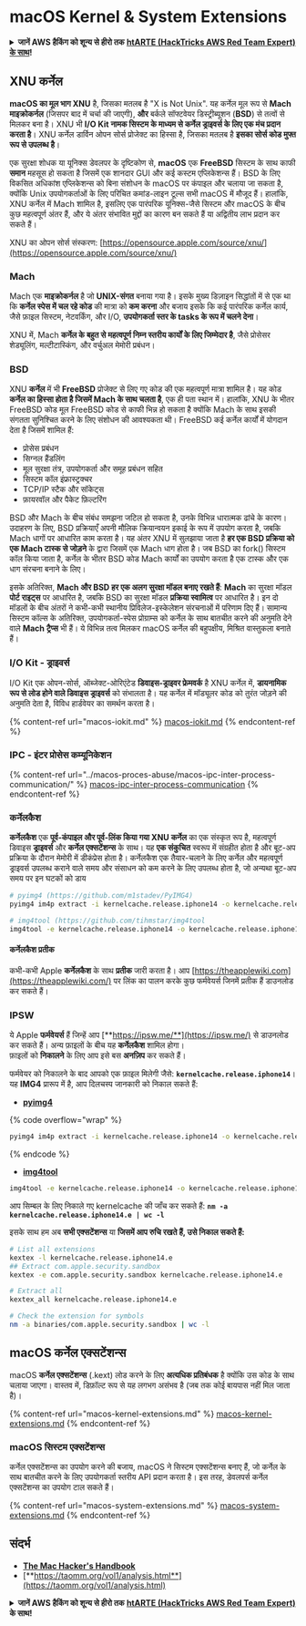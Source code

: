 # macOS Kernel & System Extensions

<details>

<summary><strong>जानें AWS हैकिंग को शून्य से हीरो तक</strong> <a href="https://training.hacktricks.xyz/courses/arte"><strong>htARTE (HackTricks AWS Red Team Expert) के साथ</strong></a><strong>!</strong></summary>

HackTricks का समर्थन करने के अन्य तरीके:

* अगर आप अपनी **कंपनी का विज्ञापन HackTricks में देखना चाहते हैं** या **HackTricks को PDF में डाउनलोड करना चाहते हैं** तो [**सब्सक्रिप्शन प्लान्स देखें**](https://github.com/sponsors/carlospolop)!
* [**आधिकारिक PEASS और HackTricks स्वैग**](https://peass.creator-spring.com) प्राप्त करें
* [**The PEASS Family**](https://opensea.io/collection/the-peass-family) का खोज करें, हमारा विशेष [**NFTs**](https://opensea.io/collection/the-peass-family) संग्रह
* **शामिल हों** 💬 [**डिस्कॉर्ड समूह**](https://discord.gg/hRep4RUj7f) या [**टेलीग्राम समूह**](https://t.me/peass) या हमें **ट्विटर** 🐦 [**@carlospolopm**](https://twitter.com/hacktricks\_live)\*\* पर फॉलो\*\* करें।
* **अपने हैकिंग ट्रिक्स साझा करें, PRs सबमिट करके** [**HackTricks**](https://github.com/carlospolop/hacktricks) और [**HackTricks Cloud**](https://github.com/carlospolop/hacktricks-cloud) github repos में।

</details>

## XNU कर्नेल

**macOS का मूल भाग XNU** है, जिसका मतलब है "X is Not Unix". यह कर्नेल मूल रूप से **Mach माइक्रोकर्नल** (जिसपर बाद में चर्चा की जाएगी), **और** बर्कले सॉफ्टवेयर डिस्ट्रीब्यूशन (**BSD**) से तत्वों से मिलकर बना है। XNU भी **I/O Kit नामक सिस्टम के माध्यम से कर्नेल ड्राइवर्स के लिए एक मंच प्रदान करता है**। XNU कर्नेल डार्विन ओपन सोर्स प्रोजेक्ट का हिस्सा है, जिसका मतलब है **इसका सोर्स कोड मुफ्त रूप से उपलब्ध है**।

एक सुरक्षा शोधक या यूनिक्स डेवलपर के दृष्टिकोण से, **macOS** एक **FreeBSD** सिस्टम के साथ काफी **समान** महसूस हो सकता है जिसमें एक शानदार GUI और कई कस्टम एप्लिकेशन्स हैं। BSD के लिए विकसित अधिकांश एप्लिकेशन्स को बिना संशोधन के macOS पर कंपाइल और चलाया जा सकता है, क्योंकि Unix उपयोगकर्ताओं के लिए परिचित कमांड-लाइन टूल्स सभी macOS में मौजूद हैं। हालांकि, XNU कर्नेल में Mach शामिल है, इसलिए एक पारंपरिक यूनिक्स-जैसे सिस्टम और macOS के बीच कुछ महत्वपूर्ण अंतर हैं, और ये अंतर संभावित मुद्दों का कारण बन सकते हैं या अद्वितीय लाभ प्रदान कर सकते हैं।

XNU का ओपन सोर्स संस्करण: [https://opensource.apple.com/source/xnu/](https://opensource.apple.com/source/xnu/)

### Mach

Mach एक **माइक्रोकर्नल** है जो **UNIX-संगत** बनाया गया है। इसके मुख्य डिज़ाइन सिद्धांतों में से एक था कि **कर्नेल स्पेस में चल रहे कोड** की मात्रा को **कम करना** और बजाय इसके कि कई पारंपरिक कर्नेल कार्य, जैसे फ़ाइल सिस्टम, नेटवर्किंग, और I/O, **उपयोगकर्ता स्तर के tasks के रूप में चलने देना**।

XNU में, Mach **कर्नेल के बहुत से महत्वपूर्ण निम्न स्तरीय कार्यों के लिए जिम्मेदार है**, जैसे प्रोसेसर शेड्यूलिंग, मल्टीटास्किंग, और वर्चुअल मेमोरी प्रबंधन।

### BSD

XNU **कर्नेल** में भी **FreeBSD** प्रोजेक्ट से लिए गए कोड की एक महत्वपूर्ण मात्रा शामिल है। यह कोड **कर्नेल का हिस्सा होता है जिसमें Mach के साथ चलता है**, एक ही पता स्थान में। हालांकि, XNU के भीतर FreeBSD कोड मूल FreeBSD कोड से काफी भिन्न हो सकता है क्योंकि Mach के साथ इसकी संगतता सुनिश्चित करने के लिए संशोधन की आवश्यकता थी। FreeBSD कई कर्नेल कार्यों में योगदान देता है जिसमें शामिल हैं:

* प्रोसेस प्रबंधन
* सिग्नल हैंडलिंग
* मूल सुरक्षा तंत्र, उपयोगकर्ता और समूह प्रबंधन सहित
* सिस्टम कॉल इंफ्रास्ट्रक्चर
* TCP/IP स्टैक और सॉकेट्स
* फ़ायरवॉल और पैकेट फ़िल्टरिंग

BSD और Mach के बीच संबंध समझना जटिल हो सकता है, उनके विभिन्न धारात्मक ढांचे के कारण। उदाहरण के लिए, BSD प्रक्रियाएँ अपनी मौलिक क्रियान्वयन इकाई के रूप में उपयोग करता है, जबकि Mach धागों पर आधारित काम करता है। यह अंतर XNU में सुलझाया जाता है **हर एक BSD प्रक्रिया को एक Mach टास्क से जोड़ने** के द्वारा जिसमें एक Mach धाग होता है। जब BSD का fork() सिस्टम कॉल किया जाता है, कर्नेल के भीतर BSD कोड Mach कार्यों का उपयोग करता है एक टास्क और एक धाग संरचना बनाने के लिए।

इसके अतिरिक्त, **Mach और BSD हर एक अलग सुरक्षा मॉडल बनाए रखते हैं**: **Mach** का सुरक्षा मॉडल **पोर्ट राइट्स** पर आधारित है, जबकि BSD का सुरक्षा मॉडल **प्रक्रिया स्वामित्व** पर आधारित है। इन दो मॉडलों के बीच अंतरों ने कभी-कभी स्थानीय प्रिविलेज-इस्केलेशन संरचनाओं में परिणाम दिए हैं। सामान्य सिस्टम कॉल्स के अतिरिक्त, उपयोगकर्ता-स्पेस प्रोग्राम्स को कर्नेल के साथ बातचीत करने की अनुमति देने वाले **Mach ट्रैप्स** भी हैं। ये विभिन्न तत्व मिलकर macOS कर्नेल की बहुपक्षीय, मिश्रित वास्तुकला बनाते हैं।

### I/O Kit - ड्राइवर्स

I/O Kit एक ओपन-सोर्स, ऑब्जेक्ट-ओरिएंटेड **डिवाइस-ड्राइवर फ्रेमवर्क** है XNU कर्नेल में, **डायनामिक रूप से लोड होने वाले डिवाइस ड्राइवर्स** को संभालता है। यह कर्नेल में मॉड्यूलर कोड को तुरंत जोड़ने की अनुमति देता है, विविध हार्डवेयर का समर्थन करता है।

{% content-ref url="macos-iokit.md" %}
[macos-iokit.md](macos-iokit.md)
{% endcontent-ref %}

### IPC - इंटर प्रोसेस कम्यूनिकेशन

{% content-ref url="../macos-proces-abuse/macos-ipc-inter-process-communication/" %}
[macos-ipc-inter-process-communication](../macos-proces-abuse/macos-ipc-inter-process-communication/)
{% endcontent-ref %}

### कर्नेलकैश

**कर्नेलकैश** एक **पूर्व-कंपाइल और पूर्व-लिंक किया गया XNU कर्नेल** का एक संस्कृत रूप है, महत्वपूर्ण डिवाइस **ड्राइवर्स** और **कर्नेल एक्सटेंशन्स** के साथ। यह **एक संकुचित** स्वरूप में संग्रहीत होता है और बूट-अप प्रक्रिया के दौरान मेमोरी में डीकंप्रेस होता है। कर्नेलकैश एक तैयार-चलाने के लिए कर्नेल और महत्वपूर्ण ड्राइवर्स उपलब्ध कराने वाले समय और संसाधन को कम करने के लिए उपलब्ध होता है, जो अन्यथा बूट-अप समय पर इन घटकों को डाय

```bash
# pyimg4 (https://github.com/m1stadev/PyIMG4)
pyimg4 im4p extract -i kernelcache.release.iphone14 -o kernelcache.release.iphone14.e

# img4tool (https://github.com/tihmstar/img4tool
img4tool -e kernelcache.release.iphone14 -o kernelcache.release.iphone14.e
```

#### कर्नेलकैश प्रतीक

कभी-कभी Apple **कर्नेलकैश** के साथ **प्रतीक** जारी करता है। आप [https://theapplewiki.com](https://theapplewiki.com/) पर लिंक का पालन करके कुछ फर्मवेयर्स जिनमें प्रतीक हैं डाउनलोड कर सकते हैं।

### IPSW

ये Apple **फर्मवेयर्स** हैं जिन्हें आप [**https://ipsw.me/**](https://ipsw.me/) से डाउनलोड कर सकते हैं। अन्य फ़ाइलों के बीच यह **कर्नेलकैश** शामिल होगा।\
फ़ाइलों को **निकालने** के लिए आप इसे बस **अनज़िप** कर सकते हैं।

फर्मवेयर को निकालने के बाद आपको एक फ़ाइल मिलेगी जैसे: **`kernelcache.release.iphone14`**। यह **IMG4** प्रारूप में है, आप दिलचस्प जानकारी को निकाल सकते हैं:

* [**pyimg4**](https://github.com/m1stadev/PyIMG4)

{% code overflow="wrap" %}
```bash
pyimg4 im4p extract -i kernelcache.release.iphone14 -o kernelcache.release.iphone14.e
```
{% endcode %}

* [**img4tool**](https://github.com/tihmstar/img4tool)

```bash
img4tool -e kernelcache.release.iphone14 -o kernelcache.release.iphone14.e
```

आप सिम्बल के लिए निकाले गए kernelcache की जाँच कर सकते हैं: **`nm -a kernelcache.release.iphone14.e | wc -l`**

इसके साथ हम अब **सभी एक्सटेंशन्स** या **जिसमें आप रुचि रखते हैं, उसे निकाल सकते हैं:**

```bash
# List all extensions
kextex -l kernelcache.release.iphone14.e
## Extract com.apple.security.sandbox
kextex -e com.apple.security.sandbox kernelcache.release.iphone14.e

# Extract all
kextex_all kernelcache.release.iphone14.e

# Check the extension for symbols
nm -a binaries/com.apple.security.sandbox | wc -l
```

## macOS कर्नेल एक्सटेंशन्स

macOS **कर्नेल एक्सटेंशन्स** (.kext) लोड करने के लिए **अत्यधिक प्रतिबंधक** है क्योंकि उस कोड के साथ चलाया जाएगा। वास्तव में, डिफ़ॉल्ट रूप से यह लगभग असंभव है (जब तक कोई बायपास नहीं मिल जाता है)।

{% content-ref url="macos-kernel-extensions.md" %}
[macos-kernel-extensions.md](macos-kernel-extensions.md)
{% endcontent-ref %}

### macOS सिस्टम एक्सटेंशन्स

कर्नेल एक्सटेंशन्स का उपयोग करने की बजाय, macOS ने सिस्टम एक्सटेंशन्स बनाए हैं, जो कर्नेल के साथ बातचीत करने के लिए उपयोगकर्ता स्तरीय API प्रदान करता है। इस तरह, डेवलपर्स कर्नेल एक्सटेंशन्स का उपयोग टाल सकते हैं।

{% content-ref url="macos-system-extensions.md" %}
[macos-system-extensions.md](macos-system-extensions.md)
{% endcontent-ref %}

## संदर्भ

* [**The Mac Hacker's Handbook**](https://www.amazon.com/-/es/Charlie-Miller-ebook-dp-B004U7MUMU/dp/B004U7MUMU/ref=mt\_other?\_encoding=UTF8\&me=\&qid=)
* [**https://taomm.org/vol1/analysis.html**](https://taomm.org/vol1/analysis.html)

<details>

<summary><strong>जानें AWS हैकिंग को शून्य से हीरो तक</strong> <a href="https://training.hacktricks.xyz/courses/arte"><strong>htARTE (HackTricks AWS Red Team Expert)</strong></a> <strong>के साथ!</strong></summary>

HackTricks का समर्थन करने के अन्य तरीके:

* यदि आप चाहते हैं कि आपकी **कंपनी HackTricks में विज्ञापित हो** या **HackTricks को PDF में डाउनलोड करें** तो [**सब्सक्रिप्शन प्लान्स**](https://github.com/sponsors/carlospolop) देखें!
* [**आधिकारिक PEASS & HackTricks स्वैग**](https://peass.creator-spring.com) प्राप्त करें
* हमारे विशेष [**NFTs**](https://opensea.io/collection/the-peass-family) कलेक्शन, [**The PEASS Family**](https://opensea.io/collection/the-peass-family) खोजें
* **शामिल हों** 💬 [**डिस्कॉर्ड समूह**](https://discord.gg/hRep4RUj7f) या [**टेलीग्राम समूह**](https://t.me/peass) या हमें **ट्विटर** 🐦 [**@carlospolopm**](https://twitter.com/hacktricks\_live)\*\* पर फॉलो\*\* करें।
* **अपने हैकिंग ट्रिक्स साझा करें** द्वारा PRs सबमिट करके [**HackTricks**](https://github.com/carlospolop/hacktricks) और [**HackTricks Cloud**](https://github.com/carlospolop/hacktricks-cloud) github रेपो को।

</details>
